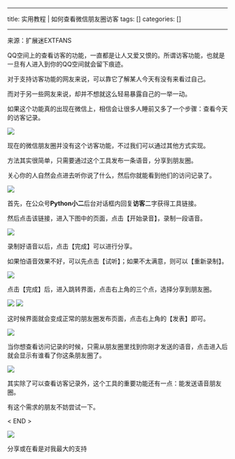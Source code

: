 
--- 
title:  实用教程 | 如何查看微信朋友圈访客 
tags: []
categories: [] 

---
>  
  来源：扩展迷EXTFANS 
 

QQ空间上的查看访客的功能，一直都是让人又爱又恨的。所谓访客功能，也就是一旦有人进入到你的QQ空间就会留下痕迹。

对于支持访客功能的网友来说，可以靠它了解某人今天有没有来看过自己。

而对于另一些网友来说，却并不想就这么轻易暴露自己的一举一动。

如果这个功能真的出现在微信上，相信会让很多人睡前又多了一个步骤：查看今天的访客记录。

<img src="https://imgconvert.csdnimg.cn/aHR0cHM6Ly9tbWJpei5xcGljLmNuL21tYml6X2pwZy9EMVhsVTBRZlUzRURTNjdPNG5nMjRVQmxVTGliWWlhcEtSaWJpY1hhNWNKdzRHSEExR2lhRHVPVWVJTFBqdGlhM3F3VzIydHRpYXhzRjdVaWFNemFNU1p1NDZNRE1BLzY0MA?x-oss-process=image/format,png">

现在的微信朋友圈并没有这个访客功能，不过我们可以通过其他方式实现。

方法其实很简单，只需要通过这个工具发布一条语音，分享到朋友圈。

关心你的人自然会点进去听你说了什么，然后你就能看到他们的访问记录了。

<img src="https://imgconvert.csdnimg.cn/aHR0cHM6Ly9tbWJpei5xcGljLmNuL21tYml6X3BuZy9EMVhsVTBRZlUzRURTNjdPNG5nMjRVQmxVTGliWWlhcEtSY2lhZXlpYlB6aWNPN1g3dGljZjE1THpBT2NNYzZNUVZaMWljZWhhMzJyclF0UmFDaWNtZFNqbjdrekRnLzY0MA?x-oss-process=image/format,png">

首先，在公众号**Python小二**后台对话框内回复**访客**二字获得工具链接。

然后点击该链接，进入下图中的页面，点击【开始录音】，录制一段语音。

<img src="https://imgconvert.csdnimg.cn/aHR0cHM6Ly9tbWJpei5xcGljLmNuL21tYml6X2pwZy9qeEdUVUlpY1FjMTNVVHZEY2dkc203T2REQXc2MEJ1UVRWemliMjRkNFRmVE5ReVBhYWVvSnlQQm5uelFNMUVtUW5jWTlmVlpPNVlaS05PNmFwalFHOVh3LzY0MA?x-oss-process=image/format,png">

录制好语音以后，点击【完成】可以进行分享。

如果怕语音效果不好，可以先点击【试听】；如果不太满意，则可以【重新录制】。

<img src="https://imgconvert.csdnimg.cn/aHR0cHM6Ly9tbWJpei5xcGljLmNuL21tYml6X2pwZy9qeEdUVUlpY1FjMTNVVHZEY2dkc203T2REQXc2MEJ1UVRmMkVtczlDSDVSNlVLYUN5ZG1jTjAwa2hnRWg1Ym12aWNXd3hXa1BYelRlQ0R0UTNUaWJrRjJQUS82NDA?x-oss-process=image/format,png">

点击【完成】后，进入跳转界面，点击右上角的三个点，选择分享到朋友圈。

<img src="https://imgconvert.csdnimg.cn/aHR0cHM6Ly9tbWJpei5xcGljLmNuL21tYml6X3BuZy9EMVhsVTBRZlUzRURTNjdPNG5nMjRVQmxVTGliWWlhcEtSZjJMaWF6bEpZdU84dHVFeWozUUU2UVNoaWJMS2UwaWJXM0xpYnVEeUNrTFBLTGtmcm1WMk4wbUxoUS82NDA?x-oss-process=image/format,png">

<img src="https://imgconvert.csdnimg.cn/aHR0cHM6Ly9tbWJpei5xcGljLmNuL21tYml6X2pwZy9qeEdUVUlpY1FjMTNVVHZEY2dkc203T2REQXc2MEJ1UVRnWnRSNTZPeVpnVlI2S2hrZDc5ZDJudGF1ZURzd2szRVJQVkI1Y1F4TGFOWkI5VUdNSWthR2cvNjQw?x-oss-process=image/format,png">

这时候界面就会变成正常的朋友圈发布页面，点击右上角的【发表】即可。

<img src="https://imgconvert.csdnimg.cn/aHR0cHM6Ly9tbWJpei5xcGljLmNuL21tYml6X3BuZy9EMVhsVTBRZlUzRURTNjdPNG5nMjRVQmxVTGliWWlhcEtSMVpoNlVGQlljc1J2VUdaWVZJa2JqeENZNDJvdUJCMHBGbkJtR0Z1eVJtcERURlNKbWVibEd3LzY0MA?x-oss-process=image/format,png">

当你想查看访问记录的时候，只需从朋友圈里找到你刚才发送的语音，点击进入后就会显示有谁看了你这条朋友圈了。

<img src="https://imgconvert.csdnimg.cn/aHR0cHM6Ly9tbWJpei5xcGljLmNuL21tYml6X3BuZy9EMVhsVTBRZlUzRURTNjdPNG5nMjRVQmxVTGliWWlhcEtSWVhwc1VUVVI2Q0YySk03aks0ekhodTRvbGttS25WRWsxb0tKaEhveWtOY1c0d1Zhd3NkRmZnLzY0MA?x-oss-process=image/format,png">

其实除了可以查看访客记录外，这个工具的重要功能还有一点：能发送语音朋友圈。

有这个需求的朋友不妨尝试一下。

&lt; END &gt;

<img src="https://imgconvert.csdnimg.cn/aHR0cHM6Ly9tbWJpei5xcGljLmNuL21tYml6X3BuZy9QdlA2cWpVcHZJcGFPWnF1SzE4eGM0V2JIT05pYmVoZU9HTXNJMUdIR0Z1UmpycUxpY2lhNld1aWNxaWNNWTZuY2t2Y21pYUZaWUcxWnM4Zjd5bnBwRTJaR2JFQS82NDA?x-oss-process=image/format,png">

分享或在看是对我最大的支持
